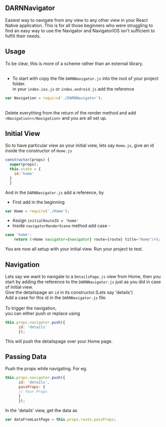 ## DARNNavigator
Easiest way to navigate from any view to any other view in your React Native application. This is for all those beginners who were struggling to find an easy way to use the Navigator and NavigatorIOS isn't sufficient to fulfill their needs.

## Usage
To be clear, this is more of a scheme rather than an external library.<br><br>
* To start with copy the file `DARNNavigator.js` into the root of your project folder.<br>
in your `index.ios.js` or `index.android.js` add the reference<br>
```javascript
var Navigation = require('./DARNNavigator');
```
<br>Delete everything from the return of the render method and add<br>
`<Navigation></Navigation>` and you are all set up.

## Initial View
So to have particular view as your initial view, lets say `Home.js`, give an id inside the constructor of `Home.js` <br>
```javascript
constructor(props) {
  super(props);
  this.state = {
	id:'home'
  }
  }
```
And in the `DARNNavigator.js` add a reference, by <br>
* First add in the beginning <br>
```javascript
var Home = require('./Home');
```
* Assign `initialRouteID = 'home'`<br>
* Inside `navigatorRenderScene` method add case -<br>
```javascript
case 'home':
	return (<Home navigator={navigator} route={route} title="Home"/>);
```
You are now all setup with your initial view. Run your project to test.

## Navigation
Lets say we want to navigate to a `DetailsPage.js` view from Home, then you start by adding the reference to the `DARNNavigator.js` just as you did in case of Initial view.<br>
Give the detailspage an `id` in its constructor.(Lets say 'details')<br>
Add a case for this id in the `DARNNavigator.js` file.<br><br>
To trigger the navigation, <br>
you can either push or replace using <br>
```javascript
this.props.navigator.push({
      id: 'details'   
      });
```
This will push the detailspage over your Home page.

## Passing Data

Push the props while navigating. For eg. <br>
```javascript
this.props.navigator.push({
      id: 'details',
      passProps: {
      // Your Props
      }
      });
```

In the 'details' view, get the data as <br>
```javascript
var dataFromLastPage = this.props.route.passProps;
```
